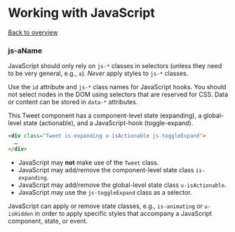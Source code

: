 # Working with JavaScript

[Back to overview](overview.md)

### js-aName

JavaScript should only rely on `js-*` classes in selectors (unless they need to
be very general, e.g., `a`). _Never_ apply styles to `js-*` classes.

Use the `id` attribute and `js-*` class names for JavaScript hooks. You should
not select nodes in the DOM using selectors that are reserved for CSS. Data or
content can be stored in `data-*` attributes.

This Tweet component has a component-level state (expanding), a global-level
state (actionable), and a JavaScript-hook (toggle-expand).

```html
<div class="Tweet is-expanding u-isActionable js-toggleExpand">
  …
</div>
```

* JavaScript may **not** make use of the `Tweet` class.
* JavaScript may add/remove the component-level state class `is-expanding`.
* JavaScript may add/remove the global-level state class `u-isActionable`.
* JavaScript may use the `js-toggleExpand` class as a selector.

JavaScript can apply or remove state classes, e.g., `is-animating` or
`u-isHidden` in order to apply specific styles that accompany a JavaScript
component, state, or event.
